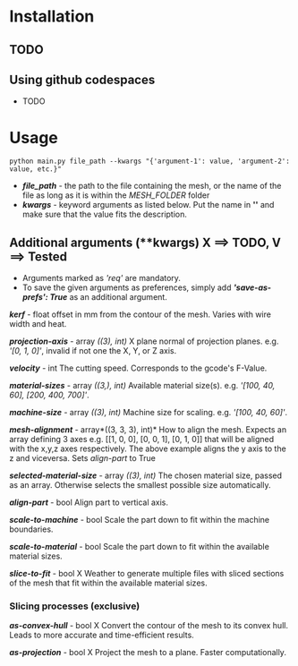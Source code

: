 # Installation
## TODO
## Using github codespaces
* TODO

# Usage
    python main.py file_path --kwargs "{'argument-1': value, 'argument-2': value, etc.}"

* ***file_path*** - the path to the file containing the mesh, or the name of the file as long as it is within the *MESH_FOLDER* folder
* ***kwargs*** - keyword arguments as listed below. Put the name in **''** and make sure that the value fits the description. 

## Additional arguments (\*\*kwargs) X ==> TODO, V ==> Tested
* Arguments marked as *'req'* are mandatory.
* To save the given arguments as preferences, simply add ***'save-as-prefs': True*** as an additional argument.

***kerf*** - float
offset in mm from the contour of the mesh. Varies with wire width and heat.&nbsp;

***projection-axis*** - array *((3), int)* X
plane normal of projection planes. e.g. *'[0, 1, 0]'*, invalid if not one the X, Y, or Z axis.&nbsp;

***velocity*** - int
The cutting speed. Corresponds to the gcode's F-Value.&nbsp;

***material-sizes*** - array *((3,), int)*
Available material size(s). e.g. *'[100, 40, 60], [200, 400, 700]'*.&nbsp;

***machine-size*** - array *((3), int)*
Machine size for scaling. e.g. *'[100, 40, 60]'*.&nbsp;

***mesh-alignment*** - array*((3, 3, 3), int)*
How to align the mesh. Expects an array defining 3 axes e.g. [[1, 0, 0], [0, 0, 1], [0, 1, 0]] that will be aligned with the x,y,z axes respectively. The above example aligns the y axis to the z and viceversa. Sets *align-part* to True

***selected-material-size*** - array *((3), int)*
The chosen material size, passed as an array. Otherwise selects the smallest possible size automatically.&nbsp;

***align-part*** - bool
Align part to vertical axis.&nbsp;

***scale-to-machine*** - bool
Scale the part down to fit within the machine boundaries.&nbsp;

***scale-to-material*** - bool
Scale the part down to fit within the available material sizes.&nbsp;

***slice-to-fit*** - bool X
Weather to generate multiple files with sliced sections of the mesh that fit within the available material sizes.&nbsp;

### Slicing processes (exclusive)

***as-convex-hull*** - bool X
Convert the contour of the mesh to its convex hull. Leads to more accurate and time-efficient results.

***as-projection*** - bool X
Project the mesh to a plane. Faster computationally.

